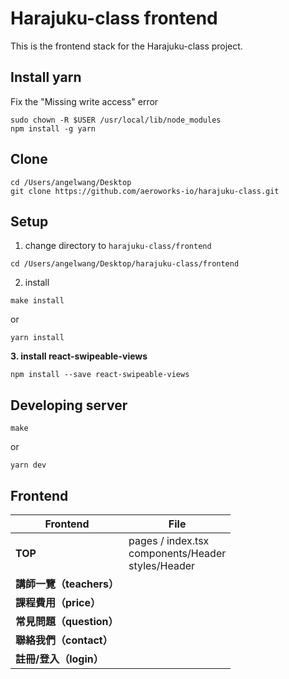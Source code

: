 # Harajuku-class frontend
This is the frontend stack for the Harajuku-class project.


## Install yarn
Fix the "Missing write access" error
```
sudo chown -R $USER /usr/local/lib/node_modules
npm install -g yarn
```


## Clone

```
cd /Users/angelwang/Desktop
git clone https://github.com/aeroworks-io/harajuku-class.git
```


## Setup
1. change directory to ```harajuku-class/frontend```
```
cd /Users/angelwang/Desktop/harajuku-class/frontend
```
2. install
```
make install
``` 
or 
```
yarn install
```
**3. install react-swipeable-views**
```
npm install --save react-swipeable-views
``` 


## Developing server

```shell
make
```
or
```shell
yarn dev
```


## Frontend


|Frontend|File|
|---|---|
|**TOP**|pages / index.tsx <br/>components/Header <br/>styles/Header|
|**講師一覽（teachers）**| |
|**課程費用（price）**| |
|**常見問題（question）**| |
|**聯絡我們（contact）**| |
|**註冊/登入（login）**| |



